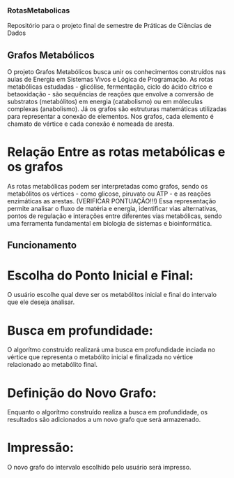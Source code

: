 ### RotasMetabolicas
Repositório para o projeto final de semestre de Práticas de Ciências de Dados

## Grafos Metabólicos
O projeto Grafos Metabólicos busca unir os conhecimentos construídos nas aulas de Energia em Sistemas Vivos e Lógica de Programação.
As rotas metabólicas estudadas - glicólise, fermentação, ciclo do ácido cítrico e betaoxidação - são sequências de reações que envolve a conversão de substratos (metabólitos) em energia (catabolismo) ou em móleculas complexas (anabolismo).
Já os grafos são estruturas matemáticas utilizadas para representar a conexão de elementos. Nos grafos, cada elemento é chamato de vértice e cada conexão é nomeada de aresta.

# Relação Entre as rotas metabólicas e os grafos
As rotas metabólicas podem ser interpretadas como grafos, sendo os metabólitos os vértices - como glicose, piruvato ou ATP - e as reações enzimáticas as arestas. (VERIFICAR PONTUAÇÃO!!!)
Essa representação permite analisar o fluxo de matéria e energia, identificar vias alternativas, pontos de regulação e interações entre diferentes vias metabólicas, sendo uma ferramenta fundamental em biologia de sistemas e bioinformática.

## Funcionamento
# Escolha do Ponto Inicial e Final:
O usuário escolhe qual deve ser os metabólitos inicial e final do intervalo que ele deseja analisar.
# Busca em profundidade:
O algorítmo construído realizará uma busca em profundidade inciada no vértice que representa o metabólito inicial e finalizada no vértice relacionado ao metabólito final.
# Definição do Novo Grafo:
Enquanto o algorítmo construído realiza a busca em profundidade, os resultados são adicionados a um novo grafo que será armazenado.
# Impressão:
O novo grafo do intervalo escolhido pelo usuário será impresso.
